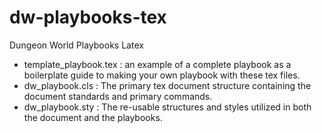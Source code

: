 # dw-playbooks-tex
Dungeon World Playbooks Latex

- template_playbook.tex : an example of a complete playbook as a boilerplate guide to making your own playbook with these tex files.
- dw_playbook.cls : The primary tex document structure containing the document standards and primary commands.
- dw_playbook.sty : The re-usable structures and styles utilized in both the document and the playbooks.

